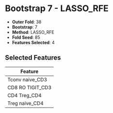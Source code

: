 # Bootstrap 7 - LASSO_RFE

- **Outer Fold**: 38
- **Bootstrap**: 7
- **Method**: LASSO_RFE
- **Fold Seed**: 85
- **Features Selected**: 4

## Selected Features

| Feature |
|---------|
| Tconv naive_CD3 |
| CD8 RO TIGIT_CD3 |
| CD4 Treg_CD4 |
| Treg naive_CD4 |
